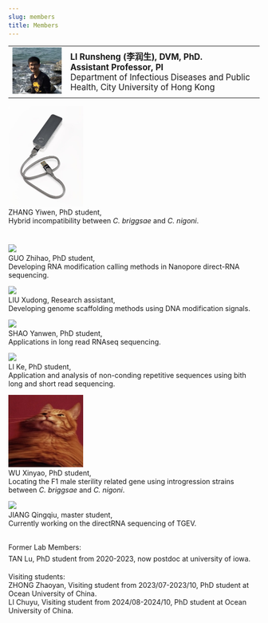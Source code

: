 ```yaml
---
slug: members
title: Members
---
```




<style>
    @media only screen and (max-width: 768px) {
        td {
            display: block;
        }
    }
</style>

<link rel="stylesheet" href="https://cdn.jsdelivr.net/gh/jpswalsh/academicons/css/academicons.min.css">

<table style="border:none; font-size: 120%; width:100%;">
   <tr style="border:none;"> 
    <td style="border:none;"><img src="/images/members/lrs.png" width='200px'></td>
    <td style="border:none;"><strong>LI Runsheng (李润生), DVM, PhD.<br>
        Assistant Professor, PI </strong><br>
        Department of Infectious Diseases and Public Health, City University of Hong Kong
        <br>
        <a href="https://github.com/runsheng/" aria-label="Github">
            <i class="fa fa-github fa-2x" aria-hidden="true" style="font-size: 150%;"></i></a>
        <a href="https://twitter.com/Runsheng_li/" aria-label="Twitter">
            <i class="fa fa-twitter fa-2x" aria-hidden="true" style="font-size: 150%;"></i></a>
        <a href="https://scholar.google.com/citations?user=aIFBO38AAAAJ&hl=en" aria-label="GoogleScholar">    
            <i class="ai ai-google-scholar ai-2x" style="font-size: 150%;"></i></a>
        <a href="https://orcid.org/0000-0003-1563-1844" aria-label="Orcid">    
            <i class="ai ai-orcid ai-2x" style="font-size: 150%;"></i></a>   
        <a href="https://pubmed.ncbi.nlm.nih.gov/?term=LI%2C%20runsheng[Author]" aria-label="Pubmed">    
            <i class="ai ai-pubmed ai-2x" style="font-size: 150%;"></i></a>                               
    </td>
  </tr> 
</table> 

<tr>

<img src="/images/members/minion2.jpg" width='150px'><br>
ZHANG Yiwen, PhD student, <br> Hybrid incompatibility between _C. briggsae_ and _C. nigoni_. 
<a href="https://scholars.cityu.edu.hk/en/persons/yiwen-zhang(363c3c5d-9603-4042-ae8c-539047a60983).html" aria-label="GoogleScholar">    
<i class=" ai ai-google-scholar ai-2x" style="font-size: 150%;"></i></a> <br> 

<img src="https://avatars.githubusercontent.com/u/76717431" width='150px'></td> <br>
GUO Zhihao, PhD student, <br> Developing RNA modification calling methods in Nanopore direct-RNA sequencing.
<br>
<a href="https://github.com/JeremyQuo" aria-label="Github"> 
<i class="fa fa-github fa-2x" aria-hidden="true" style="font-size: 150%;"></i></a>

<img src="https://avatars.githubusercontent.com/u/109017230" width='150px'></td> <br>
LIU Xudong, Research assistant, <br> Developing genome scaffolding methods using DNA modification signals.
<br>
<a href="https://github.com/lxd98" aria-label="Github">
<i class="fa fa-github fa-2x" aria-hidden="true" style="font-size: 150%;"></i></a>

<img src="https://avatars.githubusercontent.com/u/97601038" width='150px'></td> <br>
SHAO Yanwen, PhD student, <br> Applications in long read RNAseq sequencing.
<br>
<a href="https://github.com/sz1875597589" aria-label="Github">
<i class="fa fa-github fa-2x" aria-hidden="true" style="font-size: 150%;"></i></a>

<img src="https://avatars.githubusercontent.com/u/52870888" width='150px'></td> <br>
LI Ke, PhD student, <br> Application and analysis of non-conding repetitive sequences using bith long and short read sequencing.
<br>
<a href="https://github.com/nimua" aria-label="Github">
<i class="fa fa-github fa-2x" aria-hidden="true" style="font-size: 150%;"></i></a>


<img src="/images/members/wxy.jpeg" width='150px'><br>
WU Xinyao, PhD student, <br> Locating the F1 male sterility related gene using introgression strains between _C. briggsae_ and _C. nigoni_. 
 <br> 

<img src="https://avatars.githubusercontent.com/u/185667602" width='150px'></td> <br>
JIANG Qingqiu, master student, <br> Currently working on the directRNA sequencing of TGEV.  
 <br> 
<a href="https://github.com/Camellia-lucky" aria-label="Github">
<i class="fa fa-github fa-2x" aria-hidden="true" style="font-size: 150%;"></i></a>


    
</tr> 

<tr> 
Former Lab Members:<br> 
TAN Lu, PhD student from 2020-2023, now postdoc at university of iowa. 
<a href="https://scholars.cityu.edu.hk/en/persons/lu-tan(555e8ede-cc0f-4da9-b9b3-62ef54de27a4).html" aria-label="GoogleScholar">    
<i class=" ai ai-google-scholar ai-2x" style="font-size: 150%;"></i></a> <br>
<br>
</tr> 


<tr> 
Visiting students:<br> 
ZHONG Zhaoyan, Visiting student from 2023/07-2023/10, PhD student at Ocean University of China. <br> 
LI Chuyu, Visiting student from 2024/08-2024/10, PhD student at Ocean University of China. <br>
</tr> 



</table> 



